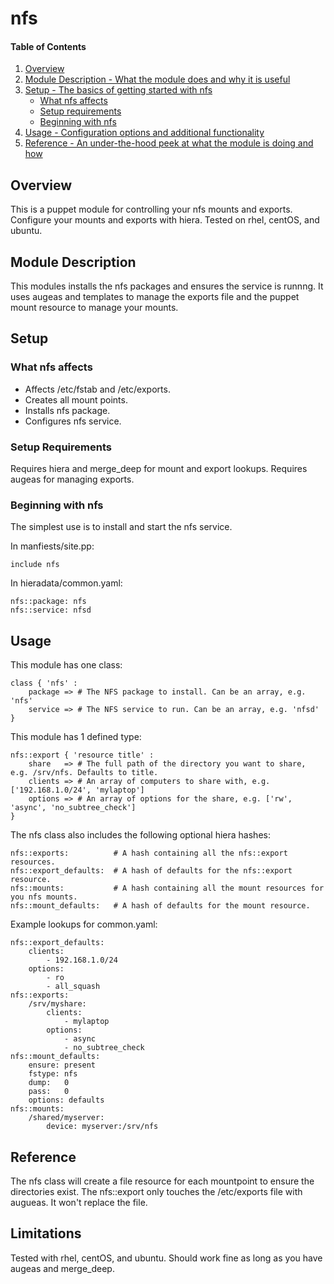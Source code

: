 # nfs

#### Table of Contents

1. [Overview](#overview)
2. [Module Description - What the module does and why it is useful](#module-description)
3. [Setup - The basics of getting started with nfs](#setup)
    * [What nfs affects](#what-nfs-affects)
    * [Setup requirements](#setup-requirements)
    * [Beginning with nfs](#beginning-with-nfs)
4. [Usage - Configuration options and additional functionality](#usage)
5. [Reference - An under-the-hood peek at what the module is doing and how](#reference)

## Overview

This is a puppet module for controlling your nfs mounts and exports. Configure your
mounts and exports with hiera. Tested on rhel, centOS, and ubuntu.

## Module Description

This modules installs the nfs packages and ensures the service is runnng. It uses augeas 
and templates to manage the exports file and the puppet mount resource to manage your mounts.

## Setup

### What nfs affects

* Affects /etc/fstab and /etc/exports.
* Creates all mount points.
* Installs nfs package.
* Configures nfs service.

### Setup Requirements

Requires hiera and merge_deep for mount and export lookups.
Requires augeas for managing exports.

### Beginning with nfs

The simplest use is to install and start the nfs service.

In manfiests/site.pp:

    include nfs

In hieradata/common.yaml:

    nfs::package: nfs
    nfs::service: nfsd

## Usage

This module has one class:

    class { 'nfs' :
        package => # The NFS package to install. Can be an array, e.g. 'nfs'
        service => # The NFS service to run. Can be an array, e.g. 'nfsd'
    }

This module has 1 defined type:

    nfs::export { 'resource title' :
        share   => # The full path of the directory you want to share, e.g. /srv/nfs. Defaults to title.
        clients => # An array of computers to share with, e.g. ['192.168.1.0/24', 'mylaptop']
        options => # An array of options for the share, e.g. ['rw', 'async', 'no_subtree_check']
    }

The nfs class also includes the following optional hiera hashes:

    nfs::exports:          # A hash containing all the nfs::export resources.
    nfs::export_defaults:  # A hash of defaults for the nfs::export resource.
    nfs::mounts:           # A hash containing all the mount resources for you nfs mounts.
    nfs::mount_defaults:   # A hash of defaults for the mount resource.

Example lookups for common.yaml:

    nfs::export_defaults:
        clients:
            - 192.168.1.0/24
        options:
            - ro
            - all_squash
    nfs::exports:
        /srv/myshare:
            clients:
                - mylaptop
            options:
                - async
                - no_subtree_check
    nfs::mount_defaults:
        ensure: present
        fstype: nfs
        dump:   0
        pass:   0
        options: defaults
    nfs::mounts:
        /shared/myserver:
            device: myserver:/srv/nfs

## Reference

The nfs class will create a file resource for each mountpoint to ensure the directories exist.
The nfs::export only touches the /etc/exports file with augueas. It won't replace the file.

## Limitations

Tested with rhel, centOS, and ubuntu. Should work fine as long as you have augeas and merge_deep.

